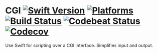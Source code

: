 CGI [![Swift Version](https://img.shields.io/badge/Swift-3.1-orange.svg)](https://swift.org/download/#snapshots) [![Platforms](https://img.shields.io/badge/Platforms-macOS%20|%20Linux-lightgray.svg)](https://swift.org/download/#releases) [![Build Status](https://travis-ci.org/DavidSkrundz/CGI.svg?branch=master)](https://travis-ci.org/DavidSkrundz/CGI) [![Codebeat Status](https://codebeat.co/badges/b37feb1b-056d-48ae-a908-91fdff9dcf70)](https://codebeat.co/projects/github-com-davidskrundz-cgi) [![Codecov](https://codecov.io/gh/DavidSkrundz/CGI/branch/master/graph/badge.svg)](https://codecov.io/gh/DavidSkrundz/CGI)
===

Use Swift for scripting over a CGI interface. Simplifies input and output.
